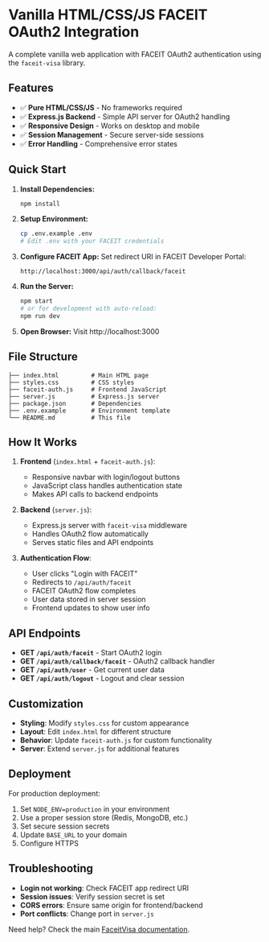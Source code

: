 # Vanilla HTML/CSS/JS FACEIT OAuth2 Integration

A complete vanilla web application with FACEIT OAuth2 authentication using the `faceit-visa` library.

## Features

- ✅ **Pure HTML/CSS/JS** - No frameworks required
- ✅ **Express.js Backend** - Simple API server for OAuth2 handling
- ✅ **Responsive Design** - Works on desktop and mobile
- ✅ **Session Management** - Secure server-side sessions
- ✅ **Error Handling** - Comprehensive error states

## Quick Start

1. **Install Dependencies:**
   ```bash
   npm install
   ```

2. **Setup Environment:**
   ```bash
   cp .env.example .env
   # Edit .env with your FACEIT credentials
   ```

3. **Configure FACEIT App:**
   Set redirect URI in FACEIT Developer Portal:
   ```
   http://localhost:3000/api/auth/callback/faceit
   ```

4. **Run the Server:**
   ```bash
   npm start
   # or for development with auto-reload:
   npm run dev
   ```

5. **Open Browser:**
   Visit http://localhost:3000

## File Structure

```
├── index.html         # Main HTML page
├── styles.css         # CSS styles
├── faceit-auth.js     # Frontend JavaScript
├── server.js          # Express.js server
├── package.json       # Dependencies
├── .env.example       # Environment template
└── README.md          # This file
```

## How It Works

1. **Frontend** (`index.html` + `faceit-auth.js`):
   - Responsive navbar with login/logout buttons
   - JavaScript class handles authentication state
   - Makes API calls to backend endpoints

2. **Backend** (`server.js`):
   - Express.js server with `faceit-visa` middleware
   - Handles OAuth2 flow automatically
   - Serves static files and API endpoints

3. **Authentication Flow**:
   - User clicks "Login with FACEIT"
   - Redirects to `/api/auth/faceit`
   - FACEIT OAuth2 flow completes
   - User data stored in server session
   - Frontend updates to show user info

## API Endpoints

- **GET `/api/auth/faceit`** - Start OAuth2 login
- **GET `/api/auth/callback/faceit`** - OAuth2 callback handler
- **GET `/api/auth/user`** - Get current user data
- **GET `/api/auth/logout`** - Logout and clear session

## Customization

- **Styling**: Modify `styles.css` for custom appearance
- **Layout**: Edit `index.html` for different structure
- **Behavior**: Update `faceit-auth.js` for custom functionality
- **Server**: Extend `server.js` for additional features

## Deployment

For production deployment:

1. Set `NODE_ENV=production` in your environment
2. Use a proper session store (Redis, MongoDB, etc.)
3. Set secure session secrets
4. Update `BASE_URL` to your domain
5. Configure HTTPS

## Troubleshooting

- **Login not working**: Check FACEIT app redirect URI
- **Session issues**: Verify session secret is set
- **CORS errors**: Ensure same origin for frontend/backend
- **Port conflicts**: Change port in `server.js`

Need help? Check the main [FaceitVisa documentation](https://github.com/shadiflo/faceit-visa).